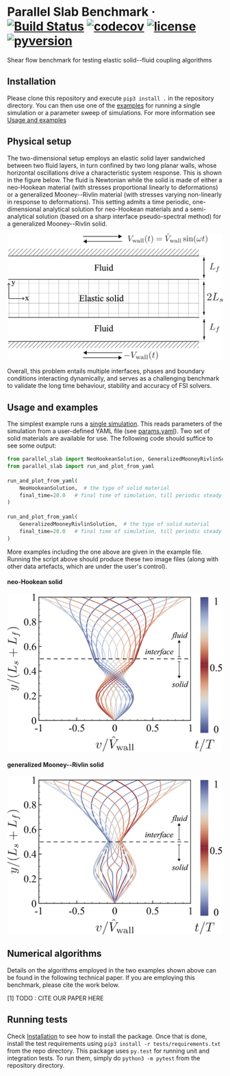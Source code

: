 Parallel Slab Benchmark
&middot;
[![Build Status](https://travis-ci.com/tp5uiuc/parallel_slab.svg?token=ZZkcxuTHm9peGgncAAKa&branch=master)](https://travis-ci.com/tp5uiuc/parallel_slab)
[![codecov](https://codecov.io/gh/tp5uiuc/parallel_slab/branch/master/graph/badge.svg?token=QWZOGBPC83)](https://codecov.io/gh/tp5uiuc/parallel_slab)
[![license](https://img.shields.io/badge/license-MIT-green)](https://mit-license.org/)
[![pyversion](https://img.shields.io/badge/python-3.5%20|%203.6%20|%203.7%20|%203.8-blue.svg)](https://www.python.org/)
=====

Shear flow benchmark for testing elastic solid--fluid coupling algorithms

## Installation
Please clone this repository and execute `pip3 install .` in the repository directory. You can then use one of the
 [examples](examples) for running a single simulation or 
a parameter sweep of simulations. For more information see [Usage and examples](#usage-and-examples)

## Physical setup
The two-dimensional setup employs an elastic solid layer sandwiched between two fluid layers, in turn confined by two long planar walls, 
whose horizontal oscillations drive a characteristic system response. This is shown in the figure below. The fluid is
Newtonian while the solid is made of either a neo-Hookean material (with stresses proportional linearly to deformations)
or a generalized Mooney--Rivlin material (with stresses varying non-linearly in response to deformations). This setting 
admits a time periodic, one-dimensional analytical solution for neo-Hookean materials and a semi-analytical solution 
(based on a sharp interface pseudo-spectral method) for a generalized Mooney--Rivlin solid.

![setup](./docs/assets/setup.png)

Overall, this problem entails multiple interfaces, phases and boundary conditions interacting dynamically, and serves as
 a challenging benchmark to validate the long time behaviour, stability and accuracy of FSI solvers.

## Usage and examples
The simplest example runs a [single simulation](examples/run_single.py). This reads parameters of the simulation from 
a user-defined YAML file (see [params.yaml](examples/params.yaml)). Two set of solid materials are available for use. 
The following code should suffice to see some output:
```python
from parallel_slab import NeoHookeanSolution, GeneralizedMooneyRivlinSolution
from parallel_slab import run_and_plot_from_yaml

run_and_plot_from_yaml(
    NeoHookeanSolution,  # the type of solid material
    final_time=20.0   # final time of simulation, till periodic steady state
) 

run_and_plot_from_yaml(
    GeneralizedMooneyRivlinSolution,  # the type of solid material
    final_time=20.0   # final time of simulation, till periodic steady state
) 
```
More examples including the one above are given in the example file. Running the script above should produce these two
image files (along with other data artefacts, which are under the user's control).

#### neo-Hookean solid
![linear](./docs/assets/panel_linear_velocities.png)

#### generalized Mooney--Rivlin solid
![nonlinear](./docs/assets/panel_nonlinear_velocities.png)

## Numerical algorithms
Details on the algorithms employed in the two examples shown above can be found in the following technical paper.
If you are employing this benchmark, please cite the work below.

<a id="1">[1]</a> 
TODO : CITE OUR PAPER HERE


## Running tests
Check [Installation](#installation) to see how to install the package. Once that is done, install the test requirements
using 
`pip3 install -r tests/requirements.txt` 
from the repo directory. This package uses `py.test` for running unit and integration tests. 
To run them, simply do 
`python3 -m pytest` 
from the repository directory.
